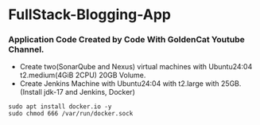 # FullStack-Blogging-App
### Application Code Created by Code With GoldenCat Youtube Channel.
- Create two(SonarQube and Nexus) virtual machines with Ubuntu24:04 t2.medium(4GiB 2CPU) 20GB Volume.
- Create Jenkins Machine with Ubuntu24:04 with t2.large with 25GB.(Install jdk-17 and Jenkins, Docker)
```
sudo apt install docker.io -y
sudo chmod 666 /var/run/docker.sock
```
